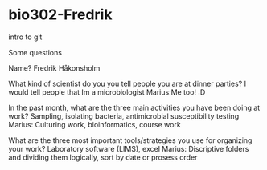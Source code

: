 # bio302-Fredrik
intro to git


Some questions

Name? 
Fredrik Håkonsholm

What kind of scientist do you you tell people you are at dinner parties? 
I would tell people that Im a microbiologist
Marius:Me too! :D

In the past month, what are the three main activities you have been doing at work?
Sampling, isolating bacteria, antimicrobial susceptibility testing
Marius: Culturing work, bioinformatics, course work

What are the three most important tools/strategies you use for organizing your work?
Laboratory software (LIMS), excel 
Marius: Discriptive folders and dividing them logically, sort by date or prosess order
